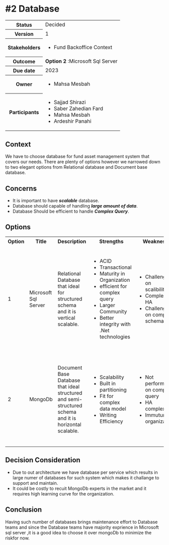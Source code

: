 # #2 Database
 <table>
      <tbody>
        <tr>
          <th>Status</th>
          <td>
            Decided
          </td>
        </tr>
        <tr>
          <th>Version</th>
          <td>
            1
          </td>
        </tr>
        <tr>
          <th>Stakeholders</th>
          <td>
            <ul>
              <li>Fund Backoffice Context</li>
            </ul>
          </td>
        </tr>
        <tr>
          <th>
            <strong>Outcome</strong>
          </th>
          <td>
            <strong>Option 2 </strong>:Microsoft Sql Server</td>
        </tr>
        <tr>
          <th>Due date</th>
          <td>2023</td>
        </tr>
        <tr>
          <th>Owner</th>
          <td>
            <ul>
              <li>
              Mahsa Mesbah
              </li>
            </ul>
          </td>
        </tr>
        <tr>
          <th>
            <p>
              <strong>Participants</strong>
            </p>
          </th>
          <td>
              <ul>
                <li>Sajjad Shirazi</li>
                <li>Saber Zahedian Fard</li>
                <li>Mahsa Mesbah</li>
                <li>Ardeshir Panahi</li>
              </ul>
          </td>
        </tr>
      </tbody>
    </table>

## Context
We have to choose database for fund asset management system that covers our needs. There are plenty of options however we narrowed down to two elegant options from Relational database and Document base database.
## Concerns
- It is important to have ***scalable*** database.
- Database should capable of handling ***large amount of data***. 
- Database Should be efficient to handle ***Complex Query***.

## Options

<table>
      <tbody>
        <tr>
          <th>Option</th>
          <th>Title</th>
          <th>Description</th>
          <th>Strengths</th>
          <th>Weakness</th>
          <th>Opportunities</th>
          <th>Threats</th>
        </tr>
        <tr>
          <td>1</td>
          <td>Microsoft Sql Server</td>
          <td> Relational Database that ideal for structured schema and it is vertical scalable.</td>
          <td>
            <ul>
              <li>ACID</li>
              <li>Transactional</li>
              <li>Maturity in Organization</li>
              <li>efficient for complex query</li>
              <li>Larger Community</li>
              <li>Better integrity with .Net technologies</li>
            </ul>
          </td>
          <td>
            <ul>
              <li>Challenge on scalibility</li>
              <li>Complex HA</li>
              <li>Challenge on complex schema</li>
            </ul>
          </td>
          <td>
            <ul>
              <li>Better support in Organization</li>
              <li>being Transactional results in strong Consistency.</li>
              <li>Organization has strong experience</li>
            </ul>
          </td>
          <td>
            <ul>
              <li>Since it is vertical saclable it is resource intensive </li>
              <li>Since we adopt DDD and rich data models, there is challenge of design complex schema</li>
            </ul>
          </td>
        </tr>
        <tr>
          <td>2</td>
          <td>MongoDb</td>
          <td>
            Document Base Database that ideal structured and semi-structured schema and it is horizontal scalable.
          </td>
          <td>
            <ul>
              <li>Scalability</li>
              <li>Built in partitioning</li>
              <li>Fit for complex data model</li>
              <li>Writing Efficiency</li>
            </ul>
          </td>
          <td>
            <ul>
              <li>Not performant on complex query</li>
              <li>HA complexity</li>
              <li>Immuture in organization</li>
            </ul>
          </td>
          <td>
            <ul>
              <li>Better fit to our architecture</li>
              <li>Simple management</li>
            </ul>
          </td>
          <td>
            <ul>
              <li>Challenging on design and query complex data</li>
              <li>Challenging recuiting experts in the market</li>
              <li>Challenging Support in the organization</li>
            </ul>
          </td>
        </tr>
      </tbody>
    </table>

## Decision Consideration
- Due to out architecture we have database per service which results in large numer of databases for such system which makes it challange to support and maintain.
- It could be costly to recuit MongoDb experts in the market and it requires high learning curve for the organization.

## Conclusion
Having such number of databases brings maintenance effort to Database teams and since the Database teams have majority exprience in Microsoft sql server ,it is a good idea to choose it over mongoDb to minimize the riskfor now.
